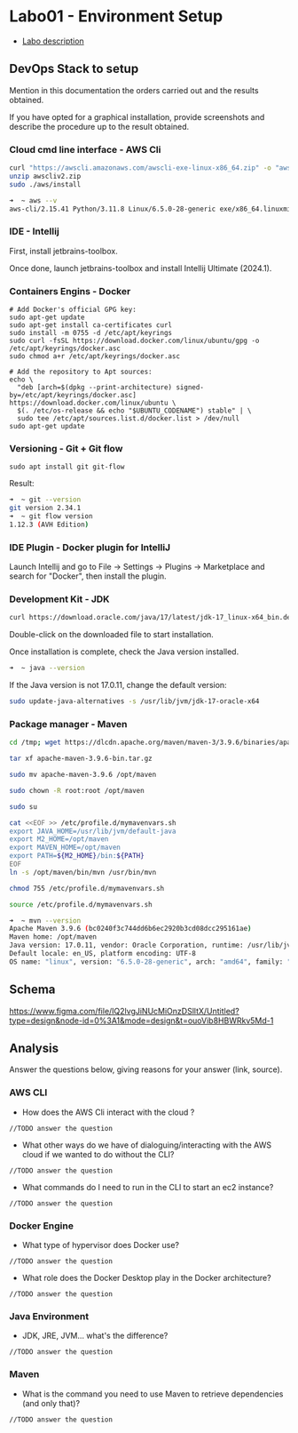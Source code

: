 # Labo01 - Environment Setup

* [Labo description](https://cpnv-es-ngy.gitbook.io/vir1/labs/labo01-environment-setup)

## DevOps Stack to setup

Mention in this documentation the orders carried out and the results obtained.

If you have opted for a graphical installation, provide screenshots and describe the procedure up to the result obtained.

### Cloud cmd line interface - AWS Cli

```bash
curl "https://awscli.amazonaws.com/awscli-exe-linux-x86_64.zip" -o "awscliv2.zip"
unzip awscliv2.zip
sudo ./aws/install
```

```bash
➜  ~ aws --v  
aws-cli/2.15.41 Python/3.11.8 Linux/6.5.0-28-generic exe/x86_64.linuxmint.21 prompt/off

```

### IDE - Intellij

First, install jetbrains-toolbox.

Once done, launch jetbrains-toolbox and install Intellij Ultimate (2024.1).

### Containers Engins - Docker

```
# Add Docker's official GPG key:
sudo apt-get update
sudo apt-get install ca-certificates curl
sudo install -m 0755 -d /etc/apt/keyrings
sudo curl -fsSL https://download.docker.com/linux/ubuntu/gpg -o /etc/apt/keyrings/docker.asc
sudo chmod a+r /etc/apt/keyrings/docker.asc

# Add the repository to Apt sources:
echo \
  "deb [arch=$(dpkg --print-architecture) signed-by=/etc/apt/keyrings/docker.asc] https://download.docker.com/linux/ubuntu \
  $(. /etc/os-release && echo "$UBUNTU_CODENAME") stable" | \
  sudo tee /etc/apt/sources.list.d/docker.list > /dev/null
sudo apt-get update
```

### Versioning - Git + Git flow

```
sudo apt install git git-flow
```

Result:

```bash
➜  ~ git --version
git version 2.34.1
➜  ~ git flow version
1.12.3 (AVH Edition)
```

### IDE Plugin - Docker plugin for IntelliJ

Launch Intellij and go to File -> Settings -> Plugins -> Marketplace and search for "Docker", then install the plugin.

### Development Kit - JDK

```bash
curl https://download.oracle.com/java/17/latest/jdk-17_linux-x64_bin.deb 
```

Double-click on the downloaded file to start installation.

Once installation is complete, check the Java version installed.

```bash
➜  ~ java --version
```

If the Java version is not 17.0.11, change the default version:

```bash
sudo update-java-alternatives -s /usr/lib/jvm/jdk-17-oracle-x64
```

### Package manager - Maven

``` bash
cd /tmp; wget https://dlcdn.apache.org/maven/maven-3/3.9.6/binaries/apache-maven-3.9.6-bin.tar.gz
```

``` bash
tar xf apache-maven-3.9.6-bin.tar.gz
```

``` bash
sudo mv apache-maven-3.9.6 /opt/maven
```

``` bash
sudo chown -R root:root /opt/maven
```

``` bash
sudo su
```

``` bash
cat <<EOF >> /etc/profile.d/mymavenvars.sh
export JAVA_HOME=/usr/lib/jvm/default-java
export M2_HOME=/opt/maven
export MAVEN_HOME=/opt/maven
export PATH=${M2_HOME}/bin:${PATH}
EOF
ln -s /opt/maven/bin/mvn /usr/bin/mvn
```

``` bash
chmod 755 /etc/profile.d/mymavenvars.sh
```

``` bash
source /etc/profile.d/mymavenvars.sh
```

``` bash
➜  ~ mvn --version
Apache Maven 3.9.6 (bc0240f3c744dd6b6ec2920b3cd08dcc295161ae)
Maven home: /opt/maven
Java version: 17.0.11, vendor: Oracle Corporation, runtime: /usr/lib/jvm/jdk-17-oracle-x64
Default locale: en_US, platform encoding: UTF-8
OS name: "linux", version: "6.5.0-28-generic", arch: "amd64", family: "unix"
```

## Schema

https://www.figma.com/file/IQ2lvgJiNUcMiOnzDSlltX/Untitled?type=design&node-id=0%3A1&mode=design&t=ouoVib8HBWRkv5Md-1

## Analysis

Answer the questions below, giving reasons for your answer (link, source).

### AWS CLI

* How does the AWS Cli interact with the cloud ?

```
//TODO answer the question
```

* What other ways do we have of dialoguing/interacting with the AWS cloud if we wanted to do without the CLI?

```
//TODO answer the question
```

* What commands do I need to run in the CLI to start an ec2 instance?

```
//TODO answer the question
```

### Docker Engine

* What type of hypervisor does Docker use?

```
//TODO answer the question
```

* What role does the Docker Desktop play in the Docker architecture?

```
//TODO answer the question
```

### Java Environment

* JDK, JRE, JVM... what's the difference?

```
//TODO answer the question
```

### Maven

* What is the command you need to use Maven to retrieve dependencies (and only that)?

```
//TODO answer the question
```


